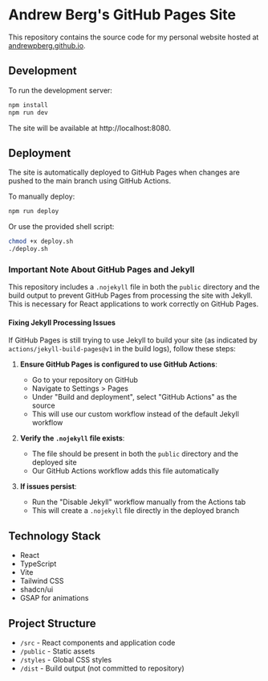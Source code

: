# Andrew Berg's GitHub Pages Site

This repository contains the source code for my personal website hosted at [andrewpberg.github.io](https://andrewpberg.github.io).

## Development

To run the development server:

```bash
npm install
npm run dev
```

The site will be available at http://localhost:8080.

## Deployment

The site is automatically deployed to GitHub Pages when changes are pushed to the main branch using GitHub Actions.

To manually deploy:

```bash
npm run deploy
```

Or use the provided shell script:

```bash
chmod +x deploy.sh
./deploy.sh
```

### Important Note About GitHub Pages and Jekyll

This repository includes a `.nojekyll` file in both the `public` directory and the build output to prevent GitHub Pages from processing the site with Jekyll. This is necessary for React applications to work correctly on GitHub Pages.

#### Fixing Jekyll Processing Issues

If GitHub Pages is still trying to use Jekyll to build your site (as indicated by `actions/jekyll-build-pages@v1` in the build logs), follow these steps:

1. **Ensure GitHub Pages is configured to use GitHub Actions**:
   - Go to your repository on GitHub
   - Navigate to Settings > Pages
   - Under "Build and deployment", select "GitHub Actions" as the source
   - This will use our custom workflow instead of the default Jekyll workflow

2. **Verify the `.nojekyll` file exists**:
   - The file should be present in both the `public` directory and the deployed site
   - Our GitHub Actions workflow adds this file automatically

3. **If issues persist**:
   - Run the "Disable Jekyll" workflow manually from the Actions tab
   - This will create a `.nojekyll` file directly in the deployed branch

## Technology Stack

- React
- TypeScript
- Vite
- Tailwind CSS
- shadcn/ui
- GSAP for animations

## Project Structure

- `/src` - React components and application code
- `/public` - Static assets
- `/styles` - Global CSS styles
- `/dist` - Build output (not committed to repository) 